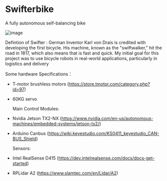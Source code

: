 # Swifterbike
A fully autonomous self-balancing bike 


![image](https://user-images.githubusercontent.com/97100920/196859645-f2c14f5a-aec7-4d89-97b3-0bc14e391040.png)


Defintion of Swifter : German Inventor Karl von Drais is credited with developing the first bicycle. 
His machine, known as the "swiftwalker," hit the road in 1817, which also means that is fast and quick.
My initial goal for this project was to use bicycle robots in real-world applications, particularly in logistics and delivery





Some hardware Specifications：

+ T-motor brushless motors (https://store.tmotor.com/category.php?id=97)
+ 60KG servo 

    Main Control Modules: 
+ Nvidia Jetson TX2-NX (https://www.nvidia.com/en-us/autonomous-machines/embedded-systems/jetson-tx2/) 
+ Arduino Canbus (https://wiki.keyestudio.com/KS0411_keyestudio_CAN-BUS_Shield)


    Sensors: 
+ Intel RealSense D415 (https://dev.intelrealsense.com/docs/docs-get-started)
+ RPLidar A2 (https://www.slamtec.com/en/Lidar/A2)

